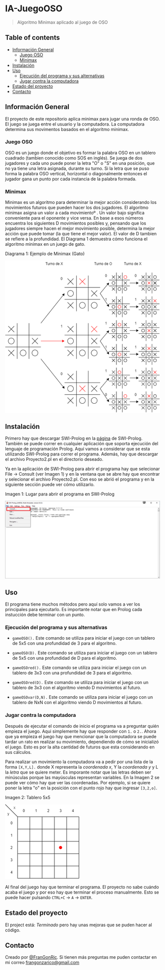 # IA-JuegoOSO
 > Algoritmo Minimax aplicado al juego de OSO

## Table of contents
* [Información General](#información-general)
  * [Juego OSO](#juego-oso)
  * [Minimax](#minimax)
* [Instalación](#instalación)
* [Uso](#uso)
  * [Ejecución del programa y sus alternativas](#ejecución-del-programa-y-sus-alternativas)
  * [Jugar contra la computadora](#jugar-contra-la-computadora)
* [Estado del proyecto](#estado-del-proyecto)
* [Contacto](#contacto)

## Información General
El proyecto de este repositorio aplica minimax para jugar una ronda de OSO. El juego se juega entre el usuario y la computadora. La computadora determina sus movimentos basados en el algoritmo minimax. 

### Juego OSO
OSO es un juego donde el objetivo es formar la palabra OSO en un tablero cuadrado (tambien conocido como SOS en inglés). Se juega de dos jugadores y cada uno puede poner la letra "O" o "S" en una posición, que no ya tiene una letra asignada, durante su turno. Si la letra que se puso forma la palabra OSO vertical, horizontal o diagonalmente entonces el jugador gana un punto por cada instancia de la palabra formada. 

### Minimax
Minimax es un algoritmo para determinar la mejor acción considerando los movimientos futuros que pueden hacer los dos jugadores. El algoritmo minimax asigna un valor a cada movimientoº . Un valor bajo significa conveniente para el oponente y vice versa. En base a esos números encuentra los siguientes D movimientos posibles y, pensando que los jugadores siempre hacen el mejor movimiento posible, determina la mejor acción que puede tomar (la que tiene el mejor valor). El valor de D tambien se refiere a la profundidad. El Diagrama 1 demuestra cómo funciona el algoritmo minimax en un juego de gato.

Diagrama 1: Ejemplo de Minimax (Gato)

![Diagrama Minimax Gato](img/gatoMinimax.png)

## Instalación
Primero hay que descargar SWI-Prolog en la [página](https://www.swi-prolog.org/download/stable) de SWI-Prolog. También se puede correr en cualquier aplicación que soporta ejecución del lenguaje de programación Prolog. Aquí vamos a considerar que se esta utilizando SWI-Prolog para correr el programa. Además, hay que descargar el archivo Proyecto2.pl en el directorio deseado.

Ya en la aplicación de SWI-Prolog para abrir el programa hay que selecionar File -> Consult (ver Imagen 1) y en la ventana que se abre hay que encontrar y selecionar el archivo Proyecto2.pl. Con eso se abrió el programa y en la siguiente sección puede ver cómo utilizarlo.

Imagen 1: Lugar para abrir el programa en SWI-Prolog

![Prolog Consult](img/prologConsult.png)

## Uso
El programa tiene muchos métodos pero aquí solo vamos a ver los principales para ejecutarlo. Es importante notar que en Prolog cada instucción debe terminar con un punto.

### Ejecución del programa y sus alternativas

* `gameOSO().` Este comando se utiliza para iniciar el juego con un tablero de 5x5 con una profundidad de 3 para el algoritmo.

* `gameOSO(D).` Este comando se utiliza para iniciar el juego con un tablero de 5x5 con una profundidad de D para el algoritmo.

* `gameOSOred().` Este comando se utiliza para iniciar el juego con un tablero de 3x3 con una profundidad de 3 para el algoritmo.

* `gameOSOred(D).` Este comando se utiliza para iniciar el juego con un tablero de 3x3 con el algoritmo viendo D movimientos al futuro.

* `gameOSOvar(D,N).` Este comando se utiliza para iniciar el juego con un tablero de NxN con el algoritmo viendo D movimientos al futuro.

### Jugar contra la computadora
Después de ejecutar el comando de inicio el programa va a preguntar quién empieza el juego. Aqui simplemente hay que responder con `1.` o `2.`. Ahora que ya empieza el juego hay que mencionar que la computadora se puede tardar un rato en realizar su movimiento, dependiendo de cómo se inicializó el juego. Esto es por la alta cantidad de futuros que esta considerando en sus cálculos. 

Para realizar un movimiento la computadora va a pedir por una lista de la forma `[X,Y,L].` donde X representa la *coordenada x*, Y la *coordenada y* y L la *letra* que se quiere meter. Es imporante notar que las letras deben ser minúsculas porque las mayúsculas representan variables. En la Imagen 2 se puede ver cómo hay que ver las coordenadas. Por ejemplo, si se quiere poner la letra "o" en la posición con el punto rojo hay que ingresar `[3,2,o]`.

Imagen 2: Tablero 5x5

![Tablero 5x5](img/imgTablero5x5.png)

Al final del juego hay que terminar el programa. El proyecto no sabe cuándo acaba el juego y por eso hay que terminar el proceso manualmente. Esto se puede hacer pulsando `CTRL+C` -> `A` -> `ENTER`.

## Estado del proyecto
El project está: _Terminado_ pero hay unas mejoras que se puden hacer al código.

## Contacto
Creado por [@FranGonRic](https://github.com/FranGonRic). Si tienen más preguntas me puden contactar en mi correo frangonzarico@gmail.com
